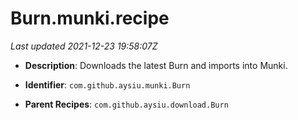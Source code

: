 # Burn.munki.recipe

_Last updated 2021-12-23 19:58:07Z_

- **Description**: Downloads the latest Burn and imports into Munki.

- **Identifier**: `com.github.aysiu.munki.Burn`

- **Parent Recipes**: `com.github.aysiu.download.Burn`